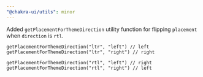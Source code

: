 ```yaml
---
"@chakra-ui/utils": minor
---
```


Added `getPlacementForThemeDirection` utility function for flipping `placement`
when `direction` is `rtl`.

```tsx
getPlacementForThemeDirection("ltr", "left") // left
getPlacementForThemeDirection("ltr", "right") // right

getPlacementForThemeDirection("rtl", "left") // right
getPlacementForThemeDirection("rtl", "right") // left
```
